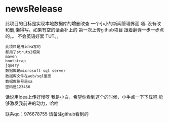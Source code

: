 # newsRelease
此项目的目标是实现本地数据库的增删改查
一个小小的新闻管理界面
唔..没有改和删,懒得写，如果有空的话会补上的
第一次上传github项目
跟着翻译一步一步点的。。
不会英语好累 TUT。。

    此项目是用idea写的
    都用了struts2框架  
    maven 
    bootstrap
    jquery
    数据库是microsoft sql server
    数据库文件在web/sql里面
    数据库账号是sa
    密码是123456
    
话说用Idea上传好慢呀
我是小白，希望你看到这个的时候，小手点一下下载吧
能够激发我前进的动力，哈哈
  
  联系qq：976678755
  请备注github看到的
